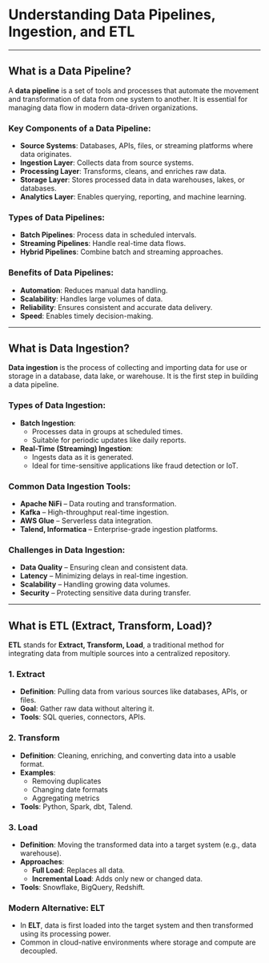 # Understanding Data Pipelines, Ingestion, and ETL

---

## What is a Data Pipeline?

A **data pipeline** is a set of tools and processes that automate the movement and transformation of data from one system to another. It is essential for managing data flow in modern data-driven organizations.

### Key Components of a Data Pipeline:
- **Source Systems**: Databases, APIs, files, or streaming platforms where data originates.
- **Ingestion Layer**: Collects data from source systems.
- **Processing Layer**: Transforms, cleans, and enriches raw data.
- **Storage Layer**: Stores processed data in data warehouses, lakes, or databases.
- **Analytics Layer**: Enables querying, reporting, and machine learning.

### Types of Data Pipelines:
- **Batch Pipelines**: Process data in scheduled intervals.
- **Streaming Pipelines**: Handle real-time data flows.
- **Hybrid Pipelines**: Combine batch and streaming approaches.

### Benefits of Data Pipelines:
- **Automation**: Reduces manual data handling.
- **Scalability**: Handles large volumes of data.
- **Reliability**: Ensures consistent and accurate data delivery.
- **Speed**: Enables timely decision-making.

---

## What is Data Ingestion?

**Data ingestion** is the process of collecting and importing data for use or storage in a database, data lake, or warehouse. It is the first step in building a data pipeline.

### Types of Data Ingestion:
- **Batch Ingestion**:
  - Processes data in groups at scheduled times.
  - Suitable for periodic updates like daily reports.
- **Real-Time (Streaming) Ingestion**:
  - Ingests data as it is generated.
  - Ideal for time-sensitive applications like fraud detection or IoT.

### Common Data Ingestion Tools:
- **Apache NiFi** – Data routing and transformation.
- **Kafka** – High-throughput real-time ingestion.
- **AWS Glue** – Serverless data integration.
- **Talend, Informatica** – Enterprise-grade ingestion platforms.

### Challenges in Data Ingestion:
- **Data Quality** – Ensuring clean and consistent data.
- **Latency** – Minimizing delays in real-time ingestion.
- **Scalability** – Handling growing data volumes.
- **Security** – Protecting sensitive data during transfer.

---

## What is ETL (Extract, Transform, Load)?

**ETL** stands for **Extract, Transform, Load**, a traditional method for integrating data from multiple sources into a centralized repository.

### 1. Extract
- **Definition**: Pulling data from various sources like databases, APIs, or files.
- **Goal**: Gather raw data without altering it.
- **Tools**: SQL queries, connectors, APIs.

### 2. Transform
- **Definition**: Cleaning, enriching, and converting data into a usable format.
- **Examples**:
  - Removing duplicates
  - Changing date formats
  - Aggregating metrics
- **Tools**: Python, Spark, dbt, Talend.

### 3. Load
- **Definition**: Moving the transformed data into a target system (e.g., data warehouse).
- **Approaches**:
  - **Full Load**: Replaces all data.
  - **Incremental Load**: Adds only new or changed data.
- **Tools**: Snowflake, BigQuery, Redshift.

### Modern Alternative: ELT
- In **ELT**, data is first loaded into the target system and then transformed using its processing power.
- Common in cloud-native environments where storage and compute are decoupled.

